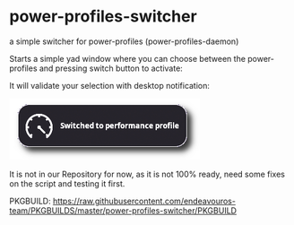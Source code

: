 # power-profiles-switcher
a simple switcher for power-profiles (power-profiles-daemon)

Starts a simple yad window where you can choose between the power-profiles and pressing switch button to activate:



It will validate your selection with desktop notification:

![notification](https://raw.githubusercontent.com/endeavouros-team/power-profiles-switcher/main/notification.png)

It is not in our Repository for now, as it is not 100% ready, need some fixes on the script and testing it first.

PKGBUILD:
https://raw.githubusercontent.com/endeavouros-team/PKGBUILDS/master/power-profiles-switcher/PKGBUILD
